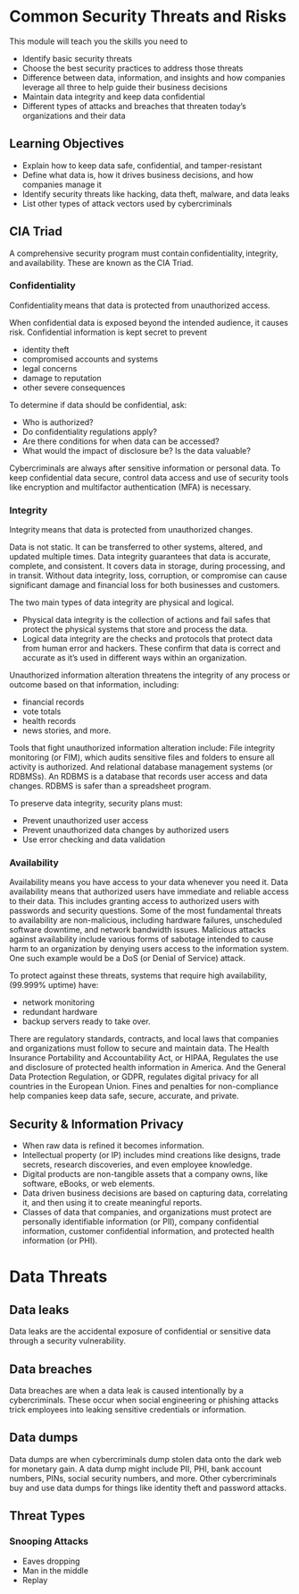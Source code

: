 # Common Security Threats and Risks

This module will teach you the skills you need to 
- Identify basic security threats
- Choose the best security practices to address those threats
- Difference between data, information, and insights and how companies leverage all three to help guide their business decisions
- Maintain data integrity and keep data confidential
- Different types of attacks and breaches that threaten today’s organizations and their data

## Learning Objectives

- Explain how to keep data safe, confidential, and tamper-resistant
- Define what data is, how it drives business decisions, and how companies manage it
- Identify security threats like hacking, data theft, malware, and data leaks
- List other types of attack vectors used by cybercriminals

## CIA Triad

A comprehensive security program must contain confidentiality, integrity, and availability. These are known as the CIA Triad. 

### Confidentiality

Confidentiality means that data is protected from unauthorized access.

When confidential data is exposed beyond the intended audience, it causes risk. Confidential information is kept secret to prevent 
- identity theft
- compromised accounts and systems
- legal concerns
- damage to reputation
- other severe consequences

To determine if data should be confidential, ask: 
- Who is authorized?
- Do confidentiality regulations apply?
- Are there conditions for when data can be accessed?
- What would the impact of disclosure be? Is the data valuable?

Cybercriminals are always after sensitive information or personal data. To keep confidential data secure, control data access and use of security tools like encryption and multifactor authentication (MFA) is necessary.

### Integrity

Integrity means that data is protected from unauthorized changes.

Data is not static. It can be transferred to other systems, altered, and updated multiple times. Data integrity guarantees that data is accurate, complete, and consistent. 
It covers data in storage, during processing, and in transit. Without data integrity, loss, corruption, or compromise can cause significant damage and financial loss for both businesses and customers. 

The two main types of data integrity are physical and logical. 
- Physical data integrity is the collection of actions and fail safes that protect the physical systems that store and process the data.
- Logical data integrity are the checks and protocols that protect data from human error and hackers.
These confirm that data is correct and accurate as it’s used in different ways within an organization.

Unauthorized information alteration threatens the integrity of any process or outcome based on that information, including: 
- financial records
- vote totals
- health records
- news stories, and more.

Tools that fight unauthorized information alteration include: File integrity monitoring (or FIM), which audits sensitive files and folders to ensure all activity is authorized. And relational database management systems (or RDBMSs). An RDBMS is a database that records user access and data changes. RDBMS is safer than a spreadsheet program. 

To preserve data integrity, security plans must: 
- Prevent unauthorized user access
- Prevent unauthorized data changes by authorized users
- Use error checking and data validation

### Availability

Availability means you have access to your data whenever you need it. 
Data availability means that authorized users have immediate and reliable access to their data. This includes granting access to authorized users with passwords and security questions.
Some of the most fundamental threats to availability are non-malicious, including hardware failures, unscheduled software downtime, and network bandwidth issues. Malicious attacks against availability include various forms of sabotage intended to cause harm to an organization by denying users access to the information system. One such example would be a DoS (or Denial of Service) attack. 

To protect against these threats, systems that require high availability, (99.999% uptime) have: 
- network monitoring
- redundant hardware
- backup servers ready to take over.

There are regulatory standards, contracts, and local laws that companies and organizations must follow to secure and maintain data. The Health Insurance Portability and Accountability Act, or HIPAA, Regulates the use and disclosure of protected health information in America. And the General Data Protection Regulation, or GDPR, regulates digital privacy for all countries in the European Union. Fines and penalties for non-compliance help companies keep data safe, secure, accurate, and private.

## Security & Information Privacy

- When raw data is refined it becomes information. 
- Intellectual property (or IP) includes mind creations like designs, trade secrets, research discoveries, and even employee knowledge.
- Digital products are non-tangible assets that a company owns, like software, eBooks, or web elements.
- Data driven business decisions are based on capturing data, correlating it, and then using it to create meaningful reports.
- Classes of data that companies, and organizations must protect are personally identifiable information (or PII), company confidential information, customer confidential information, and protected health information (or PHI).

# Data Threats

## Data leaks 
Data leaks are the accidental exposure of confidential or sensitive data through a security vulnerability. 

## Data breaches
Data breaches are when a data leak is caused intentionally by a cybercriminals. These occur when social engineering or phishing attacks trick employees into leaking sensitive credentials or information. 

## Data dumps
Data dumps are when cybercriminals dump stolen data onto the dark web for monetary gain. 
A data dump might include PII, PHI, bank account numbers, PINs, social security numbers, and more. Other cybercriminals buy and use data dumps for things like identity theft and password attacks.

## Threat  Types

### Snooping Attacks
- Eaves dropping
- Man in the middle
- Replay
